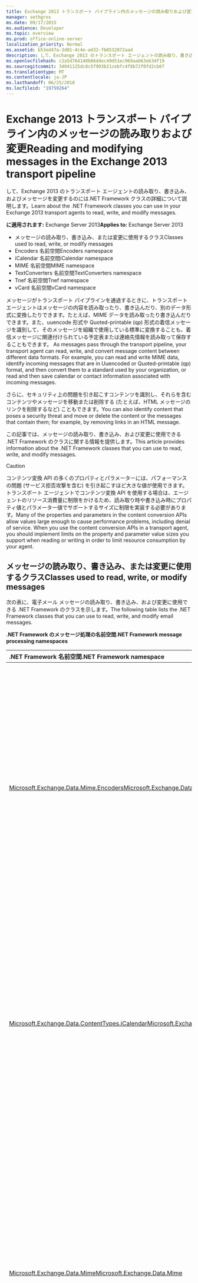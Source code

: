 ```yaml
---
title: Exchange 2013 トランスポート パイプライン内のメッセージの読み取りおよび変更
manager: sethgros
ms.date: 09/17/2015
ms.audience: Developer
ms.topic: overview
ms.prod: office-online-server
localization_priority: Normal
ms.assetid: b53ed47a-3d01-4c4e-ad32-fb0532872aad
description: して、Exchange 2013 のトランスポート エージェントの読み取り、書き込み、およびメッセージを変更するのには.NET Framework クラスの詳細について説明します。
ms.openlocfilehash: c2a5d764140b86ddec49d51ec969aab63eb34f19
ms.sourcegitcommit: 34041125dc8c5f993b21cebfc4f8b72f0fd2cb6f
ms.translationtype: MT
ms.contentlocale: ja-JP
ms.lasthandoff: 06/25/2018
ms.locfileid: "19759264"
---
```

# <a name="reading-and-modifying-messages-in-the-exchange-2013-transport-pipeline"></a><span data-ttu-id="4dd0e-103">Exchange 2013 トランスポート パイプライン内のメッセージの読み取りおよび変更</span><span class="sxs-lookup"><span data-stu-id="4dd0e-103">Reading and modifying messages in the Exchange 2013 transport pipeline</span></span>

<span data-ttu-id="4dd0e-104">して、Exchange 2013 のトランスポート エージェントの読み取り、書き込み、およびメッセージを変更するのには.NET Framework クラスの詳細について説明します。</span><span class="sxs-lookup"><span data-stu-id="4dd0e-104">Learn about the .NET Framework classes you can use in your Exchange 2013 transport agents to read, write, and modify messages.</span></span>
  
<span data-ttu-id="4dd0e-105">**に適用されます:** Exchange Server 2013</span><span class="sxs-lookup"><span data-stu-id="4dd0e-105">**Applies to:** Exchange Server 2013</span></span>
  
- <span data-ttu-id="4dd0e-106">メッセージの読み取り、書き込み、または変更に使用するクラス</span><span class="sxs-lookup"><span data-stu-id="4dd0e-106">Classes used to read, write, or modify messages</span></span>
- <span data-ttu-id="4dd0e-107">Encoders 名前空間</span><span class="sxs-lookup"><span data-stu-id="4dd0e-107">Encoders namespace</span></span>
- <span data-ttu-id="4dd0e-108">iCalendar 名前空間</span><span class="sxs-lookup"><span data-stu-id="4dd0e-108">iCalendar namespace</span></span>
- <span data-ttu-id="4dd0e-109">MIME 名前空間</span><span class="sxs-lookup"><span data-stu-id="4dd0e-109">MIME namespace</span></span>
- <span data-ttu-id="4dd0e-110">TextConverters 名前空間</span><span class="sxs-lookup"><span data-stu-id="4dd0e-110">TextConverters namespace</span></span>
- <span data-ttu-id="4dd0e-111">Tnef 名前空間</span><span class="sxs-lookup"><span data-stu-id="4dd0e-111">Tnef namespace</span></span>
- <span data-ttu-id="4dd0e-112">vCard 名前空間</span><span class="sxs-lookup"><span data-stu-id="4dd0e-112">vCard namespace</span></span>
  
<span data-ttu-id="4dd0e-p101">メッセージがトランスポート パイプラインを通過するときに、トランスポート エージェントはメッセージの内容を読み取ったり、書き込んだり、別のデータ形式に変換したりできます。たとえば、MIME データを読み取ったり書き込んだりできます。また、uuencode 形式や Quoted-printable (qp) 形式の着信メッセージを識別して、そのメッセージを組織で使用している標準に変換することも、着信メッセージに関連付けられている予定表または連絡先情報を読み取って保存することもできます。 </span><span class="sxs-lookup"><span data-stu-id="4dd0e-p101">As messages pass through the transport pipeline, your transport agent can read, write, and convert message content between different data formats. For example, you can read and write MIME data, identify incoming messages that are in Uuencoded or Quoted-printable (qp) format, and then convert them to a standard used by your organization, or read and then save calendar or contact information associated with incoming messages.</span></span> 
  
<span data-ttu-id="4dd0e-115">さらに、セキュリティ上の問題を引き起こすコンテンツを識別し、それらを含むコンテンツやメッセージを移動または削除する (たとえば、HTML メッセージのリンクを削除するなど) こともできます。</span><span class="sxs-lookup"><span data-stu-id="4dd0e-115">You can also identify content that poses a security threat and move or delete the content or the messages that contain them; for example, by removing links in an HTML message.</span></span>
  
<span data-ttu-id="4dd0e-116">この記事では、メッセージの読み取り、書き込み、および変更に使用できる .NET Framework のクラスに関する情報を提供します。</span><span class="sxs-lookup"><span data-stu-id="4dd0e-116">This article provides information about the .NET Framework classes that you can use to read, write, and modify messages.</span></span>
  
> [!CAUTION]
> <span data-ttu-id="4dd0e-p102">コンテンツ変換 API の多くのプロパティとパラメーターには、パフォーマンスの問題 (サービス拒否攻撃を含む) を引き起こすほど大きな値が使用できます。トランスポート エージェントでコンテンツ変換 API を使用する場合は、エージェントのリソース消費量に制限をかけるため、読み取り時や書き込み時にプロパティ値とパラメーター値でサポートするサイズに制限を実装する必要があります。</span><span class="sxs-lookup"><span data-stu-id="4dd0e-p102">Many of the properties and parameters in the content conversion APIs allow values large enough to cause performance problems, including denial of service. When you use the content conversion APIs in a transport agent, you should implement limits on the property and parameter value sizes you support when reading or writing in order to limit resource consumption by your agent.</span></span> 

<span data-ttu-id="4dd0e-119"><a name="Namespaces"> </a></span><span class="sxs-lookup"><span data-stu-id="4dd0e-119"></span></span>

## <a name="classes-used-to-read-write-or-modify-messages"></a><span data-ttu-id="4dd0e-120">メッセージの読み取り、書き込み、または変更に使用するクラス</span><span class="sxs-lookup"><span data-stu-id="4dd0e-120">Classes used to read, write, or modify messages</span></span>

<span data-ttu-id="4dd0e-121">次の表に、電子メール メッセージの読み取り、書き込み、および変更に使用できる .NET Framework のクラスを示します。</span><span class="sxs-lookup"><span data-stu-id="4dd0e-121">The following table lists the .NET Framework classes that you can use to read, write, and modify email messages.</span></span>
  
<span data-ttu-id="4dd0e-122">**.NET Framework のメッセージ処理の名前空間**</span><span class="sxs-lookup"><span data-stu-id="4dd0e-122">**.NET Framework message processing namespaces**</span></span>

|<span data-ttu-id="4dd0e-123">**.NET Framework 名前空間**</span><span class="sxs-lookup"><span data-stu-id="4dd0e-123">**.NET Framework namespace**</span></span>|<span data-ttu-id="4dd0e-124">**Classes**</span><span class="sxs-lookup"><span data-stu-id="4dd0e-124">**Classes**</span></span>|
|:-----|:-----|
|[<span data-ttu-id="4dd0e-125">Microsoft.Exchange.Data.Mime.Encoders</span><span class="sxs-lookup"><span data-stu-id="4dd0e-125">Microsoft.Exchange.Data.Mime.Encoders</span></span>](https://msdn.microsoft.com/library/Microsoft.Exchange.Data.Mime.Encoders.aspx) <br/> |<span data-ttu-id="4dd0e-126">メモリ内のエンコードおよびデコードするためのクラス、エンコーダーのストリーム クラス、関連する列挙体に含まれているエンコーダーまたはデコーダーのクラスのいずれかを受け入れると、 [ByteEncoder](https://msdn.microsoft.com/library/Microsoft.Exchange.Data.Mime.Encoders.ByteEncoder.aspx)基本クラス、 [ByteEncoderException](https://msdn.microsoft.com/library/Microsoft.Exchange.Data.Mime.Encoders.ByteEncoderException.aspx)例外クラスが含まれていますエンコーダーおよびデコーダー。</span><span class="sxs-lookup"><span data-stu-id="4dd0e-126">Contains classes for in-memory encoding and decoding, an encoder stream class that accepts one of the encoder or decoder classes contained in an associated enumeration, and the [ByteEncoder](https://msdn.microsoft.com/library/Microsoft.Exchange.Data.Mime.Encoders.ByteEncoder.aspx) base class and [ByteEncoderException](https://msdn.microsoft.com/library/Microsoft.Exchange.Data.Mime.Encoders.ByteEncoderException.aspx) exception class for the encoders and decoders.</span></span>  <br/> |
|[<span data-ttu-id="4dd0e-127">Microsoft.Exchange.Data.ContentTypes.iCalendar</span><span class="sxs-lookup"><span data-stu-id="4dd0e-127">Microsoft.Exchange.Data.ContentTypes.iCalendar</span></span>](https://msdn.microsoft.com/library/Microsoft.Exchange.Data.ContentTypes.iCalendar.aspx) <br/> |<span data-ttu-id="4dd0e-p103">予定表の情報が含まれているデータ ストリームの読み書きを可能にする型が含まれています。これには、予定表のリーダーとライター、例外オブジェクト、定期的なアイテム オブジェクト、および予定表アイテムに関するプロパティ情報を返す際に役立つ構造体と列挙体が含まれます。</span><span class="sxs-lookup"><span data-stu-id="4dd0e-p103">Contains types that enable you to read and write data streams that contain calendar information. Includes a calendar reader and writer, an exception object, a recurrence object, and structures and enumerations that help you return property information about calendar items.</span></span>  <br/> |
|[<span data-ttu-id="4dd0e-130">Microsoft.Exchange.Data.Mime</span><span class="sxs-lookup"><span data-stu-id="4dd0e-130">Microsoft.Exchange.Data.Mime</span></span>](https://msdn.microsoft.com/library/Microsoft.Exchange.Data.Mime.aspx) <br/> |<span data-ttu-id="4dd0e-p104">MIME データの作成、読み取り、書き込み、走査、エンコード、およびデコードに使用できるクラス、構造体、列挙体およびデリゲートが含まれています。これには、MIME データ ストリームへの順方向専用の読み取り書き込みアクセスが可能になるストリーム ベースのリーダーとライターと、MIME ドキュメントに使用可能な DOM ベースのメソッドとクラスが含まれています。</span><span class="sxs-lookup"><span data-stu-id="4dd0e-p104">Contains classes, structures, enumerations, and delegates that you can use to create, read, write, traverse, encode, and decode MIME data. Includes a stream-based reader and writer that gives you forward-only read and write access to MIME data streams, as well as DOM-based methods and classes you can use on MIME documents.</span></span>  <br/> |
|[<span data-ttu-id="4dd0e-133">Microsoft.Exchange.Data.TextConverters</span><span class="sxs-lookup"><span data-stu-id="4dd0e-133">Microsoft.Exchange.Data.TextConverters</span></span>](https://msdn.microsoft.com/library/Microsoft.Exchange.Data.TextConverters.aspx) <br/> |<span data-ttu-id="4dd0e-p105">データ ストリームの読み書きと、特定のデータ形式間での変換 (HTML からリッチ テキスト形式 (RTF) への変換など) の実行を可能にするクラス、構造体、列挙体、およびデリゲートが含まれています。テキスト コンバーターを使用すると、ドキュメント ストリームの形式を相互に変換できるようになり、セキュリティ上のリスクを招く可能性のあるドキュメントの要素を選択的に削除することもできるようになります。 </span><span class="sxs-lookup"><span data-stu-id="4dd0e-p105">Contains classes, structures, enumerations, and delegates that allow you to read and write a data stream and perform conversions between specific data types; for example, HTML to Rich Text Format (RTF). Text converters enable you to change the format of a document stream from one form to another as well as selectively remove elements of a document that might pose a security risk.</span></span>  <br/> |
|[<span data-ttu-id="4dd0e-136">Microsoft.Exchange.Data.ContentTypes.Tnef</span><span class="sxs-lookup"><span data-stu-id="4dd0e-136">Microsoft.Exchange.Data.ContentTypes.Tnef</span></span>](https://msdn.microsoft.com/library/Microsoft.Exchange.Data.ContentTypes.Tnef.aspx) <br/> |<span data-ttu-id="4dd0e-137">Transport Neutral Encapsulation Format (TNEF) の読み取りと書き込みが容易になる順方向専用のストリーム リーダーとライター、例外クラス、および構造体と列挙体が含まれています。</span><span class="sxs-lookup"><span data-stu-id="4dd0e-137">Contains a forward-only stream reader and writer, an exception class, and structures and enumerations that facilitate reading and writing Transport Neutral Encapsulation Format (TNEF) data.</span></span>  <br/> |
|[<span data-ttu-id="4dd0e-138">Microsoft.Exchange.Data.ContentTypes.vCard</span><span class="sxs-lookup"><span data-stu-id="4dd0e-138">Microsoft.Exchange.Data.ContentTypes.vCard</span></span>](https://msdn.microsoft.com/library/Microsoft.Exchange.Data.ContentTypes.vCard.aspx) <br/> |<span data-ttu-id="4dd0e-139">vCard 形式の連絡先データの読み取りと書き込みが容易になる順方向専用のストリーム リーダーとライター、例外クラス、および構造体と列挙体が含まれています。</span><span class="sxs-lookup"><span data-stu-id="4dd0e-139">Contains a forward-only stream reader and writer, an exception class, and structures and enumerations that facilitate reading and writing vCard-formatted contact data.</span></span>  <br/> |
   
## <a name="encoders-namespace"></a><span data-ttu-id="4dd0e-140">Encoders 名前空間</span><span class="sxs-lookup"><span data-stu-id="4dd0e-140">Encoders namespace</span></span>
<span data-ttu-id="4dd0e-141"><a name="Encoders"> </a></span><span class="sxs-lookup"><span data-stu-id="4dd0e-141"></span></span>

<span data-ttu-id="4dd0e-142">エンコーダーの名前空間には、メモリ内のエンコードとデコード用のクラスが含まれています。</span><span class="sxs-lookup"><span data-stu-id="4dd0e-142">The Encoders namespace contains classes for in-memory encoding and decoding.</span></span> <span data-ttu-id="4dd0e-143">これらは、 [ByteEncoder](https://msdn.microsoft.com/library/Microsoft.Exchange.Data.Mime.Encoders.ByteEncoder.aspx)の基本クラスから継承します。</span><span class="sxs-lookup"><span data-stu-id="4dd0e-143">These inherit from the [ByteEncoder](https://msdn.microsoft.com/library/Microsoft.Exchange.Data.Mime.Encoders.ByteEncoder.aspx) base class.</span></span> <span data-ttu-id="4dd0e-144">クラスは、エンコードし、base64、BinHex でデコード quoted-printable (qp)、および Unix の (Uu)。</span><span class="sxs-lookup"><span data-stu-id="4dd0e-144">Classes encode and decode for Base64, BinHex, Quoted-printable (qp), and Unix-to-Unix (Uu).</span></span> <span data-ttu-id="4dd0e-145">次のクラスは、メモリ内のエンコードとデコードに使用されます。</span><span class="sxs-lookup"><span data-stu-id="4dd0e-145">The following classes are used for in-memory encoding and decoding:</span></span> 
  
- [<span data-ttu-id="4dd0e-146">Base64Encoder</span><span class="sxs-lookup"><span data-stu-id="4dd0e-146">Base64Encoder</span></span>](https://msdn.microsoft.com/library/Microsoft.Exchange.Data.Mime.Encoders.Base64Encoder.aspx)
    
- [<span data-ttu-id="4dd0e-147">Base64Decoder</span><span class="sxs-lookup"><span data-stu-id="4dd0e-147">Base64Decoder</span></span>](https://msdn.microsoft.com/library/Microsoft.Exchange.Data.Mime.Encoders.Base64Decoder.aspx)
    
- [<span data-ttu-id="4dd0e-148">BinHexEncoder</span><span class="sxs-lookup"><span data-stu-id="4dd0e-148">BinHexEncoder</span></span>](https://msdn.microsoft.com/library/Microsoft.Exchange.Data.Mime.Encoders.BinHexEncoder.aspx)
    
- [<span data-ttu-id="4dd0e-149">BinHexDecoder</span><span class="sxs-lookup"><span data-stu-id="4dd0e-149">BinHexDecoder</span></span>](https://msdn.microsoft.com/library/Microsoft.Exchange.Data.Mime.Encoders.BinHexDecoder.aspx)
    
- [<span data-ttu-id="4dd0e-150">QPEncoder</span><span class="sxs-lookup"><span data-stu-id="4dd0e-150">QPEncoder</span></span>](https://msdn.microsoft.com/library/Microsoft.Exchange.Data.Mime.Encoders.QPEncoder.aspx)
    
- [<span data-ttu-id="4dd0e-151">QPDecoder</span><span class="sxs-lookup"><span data-stu-id="4dd0e-151">QPDecoder</span></span>](https://msdn.microsoft.com/library/Microsoft.Exchange.Data.Mime.Encoders.QPDecoder.aspx)
    
- [<span data-ttu-id="4dd0e-152">UUEncoder</span><span class="sxs-lookup"><span data-stu-id="4dd0e-152">UUEncoder</span></span>](https://msdn.microsoft.com/library/Microsoft.Exchange.Data.Mime.Encoders.UUEncoder.aspx)
    
- [<span data-ttu-id="4dd0e-153">UUDecoder</span><span class="sxs-lookup"><span data-stu-id="4dd0e-153">UUDecoder</span></span>](https://msdn.microsoft.com/library/Microsoft.Exchange.Data.Mime.Encoders.UUDecoder.aspx)
    
<span data-ttu-id="4dd0e-154">エンコーダーおよびデコーダー [ByteEncoder](https://msdn.microsoft.com/library/Microsoft.Exchange.Data.Mime.Encoders.ByteEncoder.aspx)基本クラスから継承し、 [ByteEncoderException](https://msdn.microsoft.com/library/Microsoft.Exchange.Data.Mime.Encoders.ByteEncoderException.aspx)の例外クラスを使用して、エラー処理をします。</span><span class="sxs-lookup"><span data-stu-id="4dd0e-154">The encoders and decoders inherit from the [ByteEncoder](https://msdn.microsoft.com/library/Microsoft.Exchange.Data.Mime.Encoders.ByteEncoder.aspx) base class and use the [ByteEncoderException](https://msdn.microsoft.com/library/Microsoft.Exchange.Data.Mime.Encoders.ByteEncoderException.aspx) exception class for error handling.</span></span> 
  
<span data-ttu-id="4dd0e-155">さらに、名前空間には、エンコードされた MacBinary ファイルを識別し、その関連付けられているファイルのヘッダーを読み取り、 [MacBinaryHeader](https://msdn.microsoft.com/library/Microsoft.Exchange.Data.Mime.Encoders.MacBinaryHeader.aspx)クラスが含まれています。</span><span class="sxs-lookup"><span data-stu-id="4dd0e-155">Additionally, the namespace contains the [MacBinaryHeader](https://msdn.microsoft.com/library/Microsoft.Exchange.Data.Mime.Encoders.MacBinaryHeader.aspx) class, which identifies MacBinary encoded files and reads their associated file header.</span></span> 
  
<span data-ttu-id="4dd0e-156">最後に、 [EncoderStream](https://msdn.microsoft.com/library/Microsoft.Exchange.Data.Mime.Encoders.EncoderStream.aspx)クラスは、メモリ内のオブジェクトではなくデータ ストリームの変換を実行します。</span><span class="sxs-lookup"><span data-stu-id="4dd0e-156">Finally, the [EncoderStream](https://msdn.microsoft.com/library/Microsoft.Exchange.Data.Mime.Encoders.EncoderStream.aspx) class performs a conversion on a data stream instead of an in-memory object.</span></span> <span data-ttu-id="4dd0e-157">このクラスでは、エンコーダーまたはデコーダーのクラスの 1 つ、およびいずれかの読み取りを受け入れるか、関連付けられている[EncoderStreamAccess](https://msdn.microsoft.com/library/Microsoft.Exchange.Data.Mime.Encoders.EncoderStreamAccess.aspx)列挙体によって書き込みます。</span><span class="sxs-lookup"><span data-stu-id="4dd0e-157">This class accepts one of the encoder or decoder classes and either reads or writes according to the associated [EncoderStreamAccess](https://msdn.microsoft.com/library/Microsoft.Exchange.Data.Mime.Encoders.EncoderStreamAccess.aspx) enumeration.</span></span> 
  
## <a name="icalendar-namespace"></a><span data-ttu-id="4dd0e-158">iCalendar 名前空間</span><span class="sxs-lookup"><span data-stu-id="4dd0e-158">iCalendar namespace</span></span>
<span data-ttu-id="4dd0e-159"><a name="iCalendar"> </a></span><span class="sxs-lookup"><span data-stu-id="4dd0e-159"></span></span>

<span data-ttu-id="4dd0e-160">iCalendar 名前空間には、iCalendar データに対応した順方向専用のリーダーおよびライターと、iCalendar ストリームの作成、アクセス、および変更をサポートする構造体とクラスが用意されています。</span><span class="sxs-lookup"><span data-stu-id="4dd0e-160">The iCalendar namespace provides a forward-only reader and writer for iCalendar data, in addition to supporting structures and classes for creating, accessing, and modifying iCalendar streams.</span></span>
  
<span data-ttu-id="4dd0e-161">[CalendarReader](https://msdn.microsoft.com/library/Microsoft.Exchange.Data.ContentTypes.iCalendar.CalendarReader.aspx) 、 [CalendarWriter](https://msdn.microsoft.com/library/Microsoft.Exchange.Data.ContentTypes.iCalendar.CalendarWriter.aspx)クラスを使用する iCalendar のデータのストリームを読み書きします。</span><span class="sxs-lookup"><span data-stu-id="4dd0e-161">The [CalendarReader](https://msdn.microsoft.com/library/Microsoft.Exchange.Data.ContentTypes.iCalendar.CalendarReader.aspx) and [CalendarWriter](https://msdn.microsoft.com/library/Microsoft.Exchange.Data.ContentTypes.iCalendar.CalendarWriter.aspx) classes are used to read and write iCalendar stream data.</span></span> 
  
<span data-ttu-id="4dd0e-162">CalendarReader は、読み取り可能な[ストリーム](https://msdn.microsoft.com/library/System.IO.Stream.aspx)をそのコンス トラクターに引数として使用します。</span><span class="sxs-lookup"><span data-stu-id="4dd0e-162">The CalendarReader takes a readable [Stream](https://msdn.microsoft.com/library/System.IO.Stream.aspx) as an argument to its constructors.</span></span> <span data-ttu-id="4dd0e-163">[ReadFirstChildComponent](https://msdn.microsoft.com/library/Microsoft.Exchange.Data.ContentTypes.iCalendar.CalendarReader.ReadFirstChildComponent.aspx) 、 [ReadNextSiblingComponent](https://msdn.microsoft.com/library/Microsoft.Exchange.Data.ContentTypes.iCalendar.CalendarReader.ReadNextSiblingComponent.aspx) 、および[ReadNextComponent](https://msdn.microsoft.com/library/Microsoft.Exchange.Data.ContentTypes.iCalendar.CalendarReader.ReadNextComponent.aspx)メソッドは、順番にコンポーネントにアクセスする、iCalendar のデータ ストリームで使用できます。</span><span class="sxs-lookup"><span data-stu-id="4dd0e-163">You can then use the [ReadFirstChildComponent](https://msdn.microsoft.com/library/Microsoft.Exchange.Data.ContentTypes.iCalendar.CalendarReader.ReadFirstChildComponent.aspx) , [ReadNextSiblingComponent](https://msdn.microsoft.com/library/Microsoft.Exchange.Data.ContentTypes.iCalendar.CalendarReader.ReadNextSiblingComponent.aspx) , and [ReadNextComponent](https://msdn.microsoft.com/library/Microsoft.Exchange.Data.ContentTypes.iCalendar.CalendarReader.ReadNextComponent.aspx) methods to sequentially access the iCalendar components in the data stream.</span></span> <span data-ttu-id="4dd0e-164">[ComplianceMode](https://msdn.microsoft.com/library/Microsoft.Exchange.Data.ContentTypes.iCalendar.CalendarReader.ComplianceMode.aspx)プロパティに設定した値に基づき、iCalendar のストリーム内のエラーは、スローされる例外が発生または[準拠](https://msdn.microsoft.com/library/Microsoft.Exchange.Data.ContentTypes.iCalendar.CalendarComplianceStatus.Compliant.aspx)以外の値に設定する[ComplianceStatus](https://msdn.microsoft.com/library/Microsoft.Exchange.Data.ContentTypes.iCalendar.CalendarReader.ComplianceStatus.aspx)プロパティは。</span><span class="sxs-lookup"><span data-stu-id="4dd0e-164">Based on the value that you have set for the [ComplianceMode](https://msdn.microsoft.com/library/Microsoft.Exchange.Data.ContentTypes.iCalendar.CalendarReader.ComplianceMode.aspx) property, errors in the iCalendar stream will cause an exception to be thrown or will cause the [ComplianceStatus](https://msdn.microsoft.com/library/Microsoft.Exchange.Data.ContentTypes.iCalendar.CalendarReader.ComplianceStatus.aspx) property to be set to a value other than [Compliant](https://msdn.microsoft.com/library/Microsoft.Exchange.Data.ContentTypes.iCalendar.CalendarComplianceStatus.Compliant.aspx) .</span></span> <span data-ttu-id="4dd0e-165">ICalendar のデータを受信して、問題を検出するには、このプロパティをチェックすることができます。</span><span class="sxs-lookup"><span data-stu-id="4dd0e-165">You can check this property to discover any issues with incoming iCalendar data.</span></span> 
  
<span data-ttu-id="4dd0e-166">[CalendarWriter](https://msdn.microsoft.com/library/Microsoft.Exchange.Data.ContentTypes.iCalendar.CalendarWriter.aspx)クラスは、書き込み可能な[ストリーム](https://msdn.microsoft.com/library/System.IO.Stream.aspx)をそのコンス トラクターに引数として使用します。</span><span class="sxs-lookup"><span data-stu-id="4dd0e-166">The [CalendarWriter](https://msdn.microsoft.com/library/Microsoft.Exchange.Data.ContentTypes.iCalendar.CalendarWriter.aspx) class takes a writable [Stream](https://msdn.microsoft.com/library/System.IO.Stream.aspx) as an argument to its constructors.</span></span> 
  
## <a name="mime-namespace"></a><span data-ttu-id="4dd0e-167">MIME 名前空間</span><span class="sxs-lookup"><span data-stu-id="4dd0e-167">MIME namespace</span></span>
<span data-ttu-id="4dd0e-168"><a name="MIME"> </a></span><span class="sxs-lookup"><span data-stu-id="4dd0e-168"></span></span>

<span data-ttu-id="4dd0e-p109">MIME 名前空間には、MIME ドキュメントの作成、アクセス、および変更を可能にするクラスが用意されています。ストリーム ベースのメソッドまたは DOM ベースのメソッドのどちらかを使用して、MIME ドキュメントを操作できます。</span><span class="sxs-lookup"><span data-stu-id="4dd0e-p109">The MIME namespace provides classes that enable you to create, access, and modify MIME documents. You can work with MIME documents by using either a stream-based or DOM-based method.</span></span>
  
### <a name="mimedocument-class-and-the-mime-dom"></a><span data-ttu-id="4dd0e-171">MimeDocument クラスと MIME DOM</span><span class="sxs-lookup"><span data-stu-id="4dd0e-171">MimeDocument class and the MIME DOM</span></span>

<span data-ttu-id="4dd0e-172">[MimeDocument](https://msdn.microsoft.com/library/Microsoft.Exchange.Data.Mime.MimeDocument.aspx)クラスは、MIME ドキュメントへのアクセスの DOM を使用できます。</span><span class="sxs-lookup"><span data-stu-id="4dd0e-172">The [MimeDocument](https://msdn.microsoft.com/library/Microsoft.Exchange.Data.Mime.MimeDocument.aspx) class enables DOM access to a MIME document.</span></span> <span data-ttu-id="4dd0e-173">全体の DOM との読み込みに使用可能なメモリがある場合は、この型のオブジェクトを使用して、ヘッダーとメッセージの内容へのランダム アクセスが必要です。</span><span class="sxs-lookup"><span data-stu-id="4dd0e-173">Use objects of this type when you have the available memory to load a whole DOM and you must have random access to the headers and content of the message.</span></span> 
  
<span data-ttu-id="4dd0e-174">[MimeDocument](https://msdn.microsoft.com/library/Microsoft.Exchange.Data.Mime.MimeDocument.aspx)オブジェクトにデータをロードするには、 [GetLoadStream](https://msdn.microsoft.com/library/Microsoft.Exchange.Data.Mime.MimeDocument.GetLoadStream.aspx)または[読み込み](https://msdn.microsoft.com/library/Microsoft.Exchange.Data.Mime.MimeDocument.Load.aspx)メソッドを使用します。</span><span class="sxs-lookup"><span data-stu-id="4dd0e-174">You load data into a [MimeDocument](https://msdn.microsoft.com/library/Microsoft.Exchange.Data.Mime.MimeDocument.aspx) object by using the [GetLoadStream](https://msdn.microsoft.com/library/Microsoft.Exchange.Data.Mime.MimeDocument.GetLoadStream.aspx) or [Load](https://msdn.microsoft.com/library/Microsoft.Exchange.Data.Mime.MimeDocument.Load.aspx) methods.</span></span> <span data-ttu-id="4dd0e-175">ことができますし、DOM 階層をウォークし作成、変更、または MIME データを削除します。</span><span class="sxs-lookup"><span data-stu-id="4dd0e-175">You can then walk the DOM hierarchy and create, modify, or remove MIME data.</span></span> <span data-ttu-id="4dd0e-176">MIME データを変更した後は、[書き込ま](https://msdn.microsoft.com/library/Microsoft.Exchange.Data.Mime.MimeNode.WriteTo.aspx)メソッドのいずれかを使用してストリームに記述することができます。</span><span class="sxs-lookup"><span data-stu-id="4dd0e-176">After you have modified the MIME data, you can write it to a stream by using one of the [WriteTo](https://msdn.microsoft.com/library/Microsoft.Exchange.Data.Mime.MimeNode.WriteTo.aspx) methods.</span></span> 
  
<span data-ttu-id="4dd0e-177">次の図は、 [MimeDocument](https://msdn.microsoft.com/library/Microsoft.Exchange.Data.Mime.MimeDocument.aspx)オブジェクト内のデータの構造を示しています。</span><span class="sxs-lookup"><span data-stu-id="4dd0e-177">The following figure shows the structure of data within a [MimeDocument](https://msdn.microsoft.com/library/Microsoft.Exchange.Data.Mime.MimeDocument.aspx) object.</span></span> 
  
<span data-ttu-id="4dd0e-178">**図 1 です。MimeDocument オブジェクトの構造**</span><span class="sxs-lookup"><span data-stu-id="4dd0e-178">**Figure 1. Structure of MimeDocument objects**</span></span>

![MIME DOM のアーキテクチャ](media/MimeDomArchitecture.gif)
  
### <a name="mimereader-and-mimewriter-classes-and-stream-based-mime-parsing"></a><span data-ttu-id="4dd0e-180">MimeReader クラスおよび MimeWriter クラスとストリーム ベースの MIME 解析</span><span class="sxs-lookup"><span data-stu-id="4dd0e-180">MimeReader and MimeWriter classes and stream-based MIME parsing</span></span>

<span data-ttu-id="4dd0e-181">[MimeReader](https://msdn.microsoft.com/library/Microsoft.Exchange.Data.Mime.MimeReader.aspx)および[MimeWriter](https://msdn.microsoft.com/library/Microsoft.Exchange.Data.Mime.MimeWriter.aspx)のクラスは、MIME ストリームを順方向専用のアクセスを有効にします。</span><span class="sxs-lookup"><span data-stu-id="4dd0e-181">The [MimeReader](https://msdn.microsoft.com/library/Microsoft.Exchange.Data.Mime.MimeReader.aspx) and [MimeWriter](https://msdn.microsoft.com/library/Microsoft.Exchange.Data.Mime.MimeWriter.aspx) classes enable forward-only access to MIME streams.</span></span> <span data-ttu-id="4dd0e-182">既に読み取りまたは書き込まれたデータが必要な MIME データを変更する必要はない場合は、これらのクラスを使用します。</span><span class="sxs-lookup"><span data-stu-id="4dd0e-182">Use these classes when you do not have to change the MIME data that requires data that has already been read or written.</span></span> <span data-ttu-id="4dd0e-183">たとえば、定義済みの形式に一致するメッセージを印刷するには、 [MimeWriter](https://msdn.microsoft.com/library/Microsoft.Exchange.Data.Mime.MimeWriter.aspx)クラスが理想的な可能性があります。</span><span class="sxs-lookup"><span data-stu-id="4dd0e-183">For example, if you want to print messages that fit a predefined format, the [MimeWriter](https://msdn.microsoft.com/library/Microsoft.Exchange.Data.Mime.MimeWriter.aspx) class might be ideal.</span></span> 
  
<span data-ttu-id="4dd0e-184">[MimeDocument](https://msdn.microsoft.com/library/Microsoft.Exchange.Data.Mime.MimeDocument.aspx)クラスは、DOM. をカプセル化します。</span><span class="sxs-lookup"><span data-stu-id="4dd0e-184">The [MimeDocument](https://msdn.microsoft.com/library/Microsoft.Exchange.Data.Mime.MimeDocument.aspx) class encapsulates a DOM.</span></span> <span data-ttu-id="4dd0e-185">[MimeReader](https://msdn.microsoft.com/library/Microsoft.Exchange.Data.Mime.MimeReader.aspx)および[MimeWriter](https://msdn.microsoft.com/library/Microsoft.Exchange.Data.Mime.MimeWriter.aspx)のクラスでは、コンピューターの状態を表します。</span><span class="sxs-lookup"><span data-stu-id="4dd0e-185">The [MimeReader](https://msdn.microsoft.com/library/Microsoft.Exchange.Data.Mime.MimeReader.aspx) and [MimeWriter](https://msdn.microsoft.com/library/Microsoft.Exchange.Data.Mime.MimeWriter.aspx) classes represent state computers.</span></span> <span data-ttu-id="4dd0e-186">入力を受信し、呼び出されるメソッドに基づく、状態変更します。</span><span class="sxs-lookup"><span data-stu-id="4dd0e-186">Their states change based on the input received and the methods called.</span></span> <span data-ttu-id="4dd0e-187">図 2 ~ 5 は、メソッドは各状態となる状態から呼び出すには有効では、 [MimeReader](https://msdn.microsoft.com/library/Microsoft.Exchange.Data.Mime.MimeReader.aspx)オブジェクトを示す、簡略化された状態遷移図です。</span><span class="sxs-lookup"><span data-stu-id="4dd0e-187">Figures 2 through 5 are simplified state transition diagrams that show, for the [MimeReader](https://msdn.microsoft.com/library/Microsoft.Exchange.Data.Mime.MimeReader.aspx) object, which methods are valid to call from each state and the state that will result.</span></span> 
  
<span data-ttu-id="4dd0e-188">これらのダイアグラムを使用するには、次のメソッドの呼び出しを示す、次に 1 つの状態から、矢印または状態を変更する値を返します。</span><span class="sxs-lookup"><span data-stu-id="4dd0e-188">To use these diagrams, follow the arrows from one state to the next, noting the method calls or return values that cause the state to change.</span></span> <span data-ttu-id="4dd0e-189">たとえば、最初の図では、作成した MimeReader に所属しているストリームの先頭にするいると仮定します。</span><span class="sxs-lookup"><span data-stu-id="4dd0e-189">For example, in the first diagram, assume that you are at the start of the stream that belongs to the MimeReader that you have created.</span></span> <span data-ttu-id="4dd0e-190">一部のヘッダーの状態を取得するには、順序になるように[ReadNextPart](https://msdn.microsoft.com/library/Microsoft.Exchange.Data.Mime.MimeReader.ReadNextPart.aspx)または[ReadFirstChildPart](https://msdn.microsoft.com/library/Microsoft.Exchange.Data.Mime.MimeReader.ReadFirstChildPart.aspx)のいずれかを呼び出します。</span><span class="sxs-lookup"><span data-stu-id="4dd0e-190">To get to the Part Headers state, call one of [ReadNextPart](https://msdn.microsoft.com/library/Microsoft.Exchange.Data.Mime.MimeReader.ReadNextPart.aspx) or [ReadFirstChildPart](https://msdn.microsoft.com/library/Microsoft.Exchange.Data.Mime.MimeReader.ReadFirstChildPart.aspx) , in that order.</span></span> <span data-ttu-id="4dd0e-191">場合 (整形式では、MIME) の場合は、ヘッダーがある、一部のヘッダーの状態を入力します。</span><span class="sxs-lookup"><span data-stu-id="4dd0e-191">If there are headers (that is, if the MIME is well-formed), you will enter into the Part Headers state.</span></span> <span data-ttu-id="4dd0e-192">それ以外の場合、例外がスローされます。</span><span class="sxs-lookup"><span data-stu-id="4dd0e-192">Otherwise, an exception will be thrown.</span></span> 
  
<span data-ttu-id="4dd0e-193">**図 2 になります。MimeReader オブジェクトの簡単な状態遷移の図**</span><span class="sxs-lookup"><span data-stu-id="4dd0e-193">**Figure 2. Simplified state transition diagram for MimeReader objects**</span></span>

![MimeReader 状態図](media/MimeReader_StateDiagram_01.gif)
  
> [!NOTE]
> <span data-ttu-id="4dd0e-195">図 3、4 および 5 では、それぞれ前の図に示した状態を詳しく説明しています。</span><span class="sxs-lookup"><span data-stu-id="4dd0e-195">Figures 3, 4, and 5 expand on states shown in each of the previous diagrams.</span></span> 
  
<span data-ttu-id="4dd0e-196">**図 3 です。図 2 から一部のヘッダーの状態の拡張**</span><span class="sxs-lookup"><span data-stu-id="4dd0e-196">**Figure 3. Expansion of Part Headers state from Figure 2**</span></span>

!["Part Headers" 状態の拡張](media/MimeReader_StateDiagram_02.gif)
  
<span data-ttu-id="4dd0e-198">**図 4 です。ヘッダー内のパラメーターが発生した場合、図 3 からヘッダーの状態の拡張**</span><span class="sxs-lookup"><span data-stu-id="4dd0e-198">**Figure 4. Expansion of Header state from Figure 3 when a parameter has been encountered in a header**</span></span>

!["Part Headers" 状態の拡張](media/MimeReader_StateDiagram_03.gif)
  
> [!NOTE]
> <span data-ttu-id="4dd0e-200">図 5 で表される状態は再帰的なグループ内のアドレスを参照するのには[GroupRecipientReader](https://msdn.microsoft.com/library/Microsoft.Exchange.Data.Mime.MimeAddressReader.GroupRecipientReader.aspx)プロパティを使用するには、アドレス グループが検出された場合。</span><span class="sxs-lookup"><span data-stu-id="4dd0e-200">The state represented by Figure 5 is recursive in that, if an address group is encountered, you can use the [GroupRecipientReader](https://msdn.microsoft.com/library/Microsoft.Exchange.Data.Mime.MimeAddressReader.GroupRecipientReader.aspx) property to read the addresses in the group.</span></span> 
  
<span data-ttu-id="4dd0e-201">**図 5。アドレスまたはアドレス グループが検出されると、図 3 からヘッダーの状態の拡張**</span><span class="sxs-lookup"><span data-stu-id="4dd0e-201">**Figure 5. Expansion of Header state from Figure 3 when an address or address group is encountered**</span></span>

![住所またはグループに対する "Header" 状態の拡張](media/MimeReader_StateDiagram_04.gif)
  
<span data-ttu-id="4dd0e-203">図 6 および 7 は、 [MimeWriter](https://msdn.microsoft.com/library/Microsoft.Exchange.Data.Mime.MimeWriter.aspx)オブジェクトの簡単な状態遷移の図を表示します。</span><span class="sxs-lookup"><span data-stu-id="4dd0e-203">Figures 6 and 7 show simplified state transition diagrams for the [MimeWriter](https://msdn.microsoft.com/library/Microsoft.Exchange.Data.Mime.MimeWriter.aspx) object.</span></span> 
  
> [!NOTE]
> <span data-ttu-id="4dd0e-204">図 7 では、図 6 に示した Part Headers 状態を詳しく説明しています。</span><span class="sxs-lookup"><span data-stu-id="4dd0e-204">Figure 7 expands on the Part Headers state shown in Figure 6.</span></span> 
  
<span data-ttu-id="4dd0e-205">**図 6 です。MimeWriter オブジェクトの簡単な状態遷移の図**</span><span class="sxs-lookup"><span data-stu-id="4dd0e-205">**Figure 6. Simplified state transition diagram for MimeWriter objects**</span></span>

![MimeWriter 用の状態遷移図](media/MimeWriter_TopLevel.gif)
  
<span data-ttu-id="4dd0e-207">**図 7 です。図 6 から一部のヘッダーの状態の拡張**</span><span class="sxs-lookup"><span data-stu-id="4dd0e-207">**Figure 7. Expansion of Part Headers state from Figure 6**</span></span>

![MimeWriter 用の状態遷移図拡張機能](media/MimeWriter_Diagram_Expansion.gif)
  
## <a name="textconverters-namespace"></a><span data-ttu-id="4dd0e-209">TextConverters 名前空間</span><span class="sxs-lookup"><span data-stu-id="4dd0e-209">TextConverters namespace</span></span>
<span data-ttu-id="4dd0e-210"><a name="TextConverters"> </a></span><span class="sxs-lookup"><span data-stu-id="4dd0e-210"></span></span>

<span data-ttu-id="4dd0e-211">TextConverters 名前空間には、電子メール メッセージのコンテンツの変換をサポートする型が含まれています。</span><span class="sxs-lookup"><span data-stu-id="4dd0e-211">The TextConverters namespace contains types that support the conversion of the contents of email messages.</span></span> <span data-ttu-id="4dd0e-212">これらの種類はコード ページ変換を実行、安全ではありませんが、HTML を削除および電子メール メッセージの本文でその他の変換を実行します。</span><span class="sxs-lookup"><span data-stu-id="4dd0e-212">These types can perform code page conversion, remove HTML that is not secure, and perform other transformations on email message bodies.</span></span> <span data-ttu-id="4dd0e-213">[Microsoft.Exchange.Data.TextConverters](https://msdn.microsoft.com/library/Microsoft.Exchange.Data.TextConverters.aspx)名前空間には、次の[TextConverter](https://msdn.microsoft.com/library/Microsoft.Exchange.Data.TextConverters.TextConverter.aspx)抽象クラスから派生したクラスが含まれています。</span><span class="sxs-lookup"><span data-stu-id="4dd0e-213">The [Microsoft.Exchange.Data.TextConverters](https://msdn.microsoft.com/library/Microsoft.Exchange.Data.TextConverters.aspx) namespace includes the following classes that derive from the [TextConverter](https://msdn.microsoft.com/library/Microsoft.Exchange.Data.TextConverters.TextConverter.aspx) abstract class:</span></span> 
  
- [<span data-ttu-id="4dd0e-214">EnrichedToHtml</span><span class="sxs-lookup"><span data-stu-id="4dd0e-214">EnrichedToHtml</span></span>](https://msdn.microsoft.com/library/Microsoft.Exchange.Data.TextConverters.EnrichedToHtml.aspx)
    
- [<span data-ttu-id="4dd0e-215">EnrichedToText</span><span class="sxs-lookup"><span data-stu-id="4dd0e-215">EnrichedToText</span></span>](https://msdn.microsoft.com/library/Microsoft.Exchange.Data.TextConverters.EnrichedToText.aspx)
    
- [<span data-ttu-id="4dd0e-216">HtmlToEnriched</span><span class="sxs-lookup"><span data-stu-id="4dd0e-216">HtmlToEnriched</span></span>](https://msdn.microsoft.com/library/Microsoft.Exchange.Data.TextConverters.HtmlToEnriched.aspx)
    
- [<span data-ttu-id="4dd0e-217">HtmlToHtml</span><span class="sxs-lookup"><span data-stu-id="4dd0e-217">HtmlToHtml</span></span>](https://msdn.microsoft.com/library/Microsoft.Exchange.Data.TextConverters.HtmlToHtml.aspx)
    
- [<span data-ttu-id="4dd0e-218">HtmlToRtf</span><span class="sxs-lookup"><span data-stu-id="4dd0e-218">HtmlToRtf</span></span>](https://msdn.microsoft.com/library/Microsoft.Exchange.Data.TextConverters.HtmlToRtf.aspx)
    
- [<span data-ttu-id="4dd0e-219">HtmlToText</span><span class="sxs-lookup"><span data-stu-id="4dd0e-219">HtmlToText</span></span>](https://msdn.microsoft.com/library/Microsoft.Exchange.Data.TextConverters.HtmlToText.aspx)
    
- [<span data-ttu-id="4dd0e-220">RtfCompressedToRtf</span><span class="sxs-lookup"><span data-stu-id="4dd0e-220">RtfCompressedToRtf</span></span>](https://msdn.microsoft.com/library/Microsoft.Exchange.Data.TextConverters.RtfCompressedToRtf.aspx)
    
- [<span data-ttu-id="4dd0e-221">RtfToHtml</span><span class="sxs-lookup"><span data-stu-id="4dd0e-221">RtfToHtml</span></span>](https://msdn.microsoft.com/library/Microsoft.Exchange.Data.TextConverters.RtfToHtml.aspx)
    
- [<span data-ttu-id="4dd0e-222">RtfToRtf</span><span class="sxs-lookup"><span data-stu-id="4dd0e-222">RtfToRtf</span></span>](https://msdn.microsoft.com/library/Microsoft.Exchange.Data.TextConverters.RtfToRtf.aspx)
    
- [<span data-ttu-id="4dd0e-223">RtfToRtfCompressed</span><span class="sxs-lookup"><span data-stu-id="4dd0e-223">RtfToRtfCompressed</span></span>](https://msdn.microsoft.com/library/Microsoft.Exchange.Data.TextConverters.RtfToRtfCompressed.aspx)
    
- [<span data-ttu-id="4dd0e-224">RtfToText</span><span class="sxs-lookup"><span data-stu-id="4dd0e-224">RtfToText</span></span>](https://msdn.microsoft.com/library/Microsoft.Exchange.Data.TextConverters.RtfToText.aspx)
    
- [<span data-ttu-id="4dd0e-225">TextToHtml</span><span class="sxs-lookup"><span data-stu-id="4dd0e-225">TextToHtml</span></span>](https://msdn.microsoft.com/library/Microsoft.Exchange.Data.TextConverters.TextToHtml.aspx)
    
- [<span data-ttu-id="4dd0e-226">TextToRtf</span><span class="sxs-lookup"><span data-stu-id="4dd0e-226">TextToRtf</span></span>](https://msdn.microsoft.com/library/Microsoft.Exchange.Data.TextConverters.TextToRtf.aspx)
    
- [<span data-ttu-id="4dd0e-227">TextToText</span><span class="sxs-lookup"><span data-stu-id="4dd0e-227">TextToText</span></span>](https://msdn.microsoft.com/library/Microsoft.Exchange.Data.TextConverters.TextToText.aspx)
    
<span data-ttu-id="4dd0e-228">これらのテキスト コンバーターを使用すると、ドキュメント ストリームの形式を変更する、または HTML ドキュメントから保護されていない要素を削除することができます。</span><span class="sxs-lookup"><span data-stu-id="4dd0e-228">These text converters enable you to change the format of a document stream or to remove elements that are not secure from an HTML document.</span></span> <span data-ttu-id="4dd0e-229">[TextConverter](https://msdn.microsoft.com/library/Microsoft.Exchange.Data.TextConverters.TextConverter.aspx)基本クラスの変換メソッドのいずれかに 1 回の呼び出しを使用して変換を実行するのには単独でこれらのクラスを使用できますか、コンバーターで変換後の読み取りを実行するのにはそれを使用または書き込みのコンス トラクターに引き渡すことができます。</span><span class="sxs-lookup"><span data-stu-id="4dd0e-229">These classes can be used by themselves to perform a conversion by using a single call to one of the Convert methods in the [TextConverter](https://msdn.microsoft.com/library/Microsoft.Exchange.Data.TextConverters.TextConverter.aspx) base class, or they can be passed to a constructor of the converter, which uses it to perform converted reads or writes.</span></span> 
  
<span data-ttu-id="4dd0e-230">基本クラスから継承した機能では、元の文書と、変換後の出力を格納するための十分な空き領域がある場合、または変換の結果を格納する場合は、変換を実行するのに便利です。</span><span class="sxs-lookup"><span data-stu-id="4dd0e-230">The functionality inherited from the base class is useful for performing conversions when you have sufficient space to store the original document and its converted output, or when you want to store the results of the conversion.</span></span> <span data-ttu-id="4dd0e-231">**Convert**メソッドでは、入力と出力ストリーム、テキスト リーダー、または、テキスト ライターには、関連付けられている出力への入力の内容を変換します。</span><span class="sxs-lookup"><span data-stu-id="4dd0e-231">The **Convert** method takes input and output streams, text readers, or text writers, and converts the content of the input to the associated output.</span></span> 
  
<span data-ttu-id="4dd0e-232">この名前空間には、次に示すテキスト リーダー、ライター、およびストリームのクラスも含まれています。</span><span class="sxs-lookup"><span data-stu-id="4dd0e-232">Also included in the namespace are the following text reader, writer, and stream classes:</span></span>
  
- <span data-ttu-id="4dd0e-233">[ConverterReader](https://msdn.microsoft.com/library/Microsoft.Exchange.Data.TextConverters.ConverterReader.aspx) - **System.IO.TextReader**から派生します。</span><span class="sxs-lookup"><span data-stu-id="4dd0e-233">[ConverterReader](https://msdn.microsoft.com/library/Microsoft.Exchange.Data.TextConverters.ConverterReader.aspx) — Derived from **System.IO.TextReader**.</span></span> 
    
- <span data-ttu-id="4dd0e-234">[ConverterWriter](https://msdn.microsoft.com/library/Microsoft.Exchange.Data.TextConverters.ConverterWriter.aspx) - **System.IO.TextWriter**から派生します。</span><span class="sxs-lookup"><span data-stu-id="4dd0e-234">[ConverterWriter](https://msdn.microsoft.com/library/Microsoft.Exchange.Data.TextConverters.ConverterWriter.aspx) — Derived from **System.IO.TextWriter**.</span></span> 
    
- <span data-ttu-id="4dd0e-235">[ConverterStream](https://msdn.microsoft.com/library/Microsoft.Exchange.Data.TextConverters.ConverterStream.aspx) - **System.IO.Stream**から派生します。</span><span class="sxs-lookup"><span data-stu-id="4dd0e-235">[ConverterStream](https://msdn.microsoft.com/library/Microsoft.Exchange.Data.TextConverters.ConverterStream.aspx) — Derived from **System.IO.Stream**.</span></span> 
    
<span data-ttu-id="4dd0e-236">これらは、元のデータや変換後の出力を保存する領域がない場合、ストリームからの入力を受信する場合やストリームに出力を送信する場合、または出力の用途がインデックスの作成や検索のみで変換の結果を保存する必要のない場合の変換を実行するために使用します。</span><span class="sxs-lookup"><span data-stu-id="4dd0e-236">These are used to perform conversions when you do not have room to store the original or its converted output, when you receive the input from or send the output to a stream, or when you want the output only for indexing or search purposes and therefore do not want to store the result of a conversion.</span></span>
  
## <a name="tnef-namespace"></a><span data-ttu-id="4dd0e-237">Tnef 名前空間</span><span class="sxs-lookup"><span data-stu-id="4dd0e-237">Tnef namespace</span></span>
<span data-ttu-id="4dd0e-238"><a name="TNEF"> </a></span><span class="sxs-lookup"><span data-stu-id="4dd0e-238"></span></span>

<span data-ttu-id="4dd0e-p118">Tnef 名前空間には、TNEF データについて順方向専用のストリーム ベースの読み取りおよび書き込みを可能にするクラスと型が含まれています。TNEF とは、MAPI を解釈できないクライアントのために、MAPI のプロパティをカプセル化することを目的として使用されるデータ形式のことです。</span><span class="sxs-lookup"><span data-stu-id="4dd0e-p118">The Tnef namespace contains classes and types that enable forward-only stream-based reading and writing of TNEF data. TNEF is a data format that is used to encapsulate MAPI properties for clients that cannot interpret MAPI.</span></span>
  
<span data-ttu-id="4dd0e-241">[TnefReader](https://msdn.microsoft.com/library/Microsoft.Exchange.Data.ContentTypes.Tnef.TnefReader.aspx)および[TnefWriter](https://msdn.microsoft.com/library/Microsoft.Exchange.Data.ContentTypes.Tnef.TnefWriter.aspx)のクラスは、 [Microsoft.Exchange.Data.ContentTypes.Tnef](https://msdn.microsoft.com/library/Microsoft.Exchange.Data.ContentTypes.Tnef.aspx)名前空間内のコア機能を提供します。</span><span class="sxs-lookup"><span data-stu-id="4dd0e-241">The [TnefReader](https://msdn.microsoft.com/library/Microsoft.Exchange.Data.ContentTypes.Tnef.TnefReader.aspx) and [TnefWriter](https://msdn.microsoft.com/library/Microsoft.Exchange.Data.ContentTypes.Tnef.TnefWriter.aspx) classes provide the core functionality in the [Microsoft.Exchange.Data.ContentTypes.Tnef](https://msdn.microsoft.com/library/Microsoft.Exchange.Data.ContentTypes.Tnef.aspx) namespace.</span></span> 
  
<span data-ttu-id="4dd0e-242">[TnefReader](https://msdn.microsoft.com/library/Microsoft.Exchange.Data.ContentTypes.Tnef.TnefReader.aspx)クラスは、読み取り可能なストリームをそのコンス トラクターに引数として使用します。</span><span class="sxs-lookup"><span data-stu-id="4dd0e-242">The [TnefReader](https://msdn.microsoft.com/library/Microsoft.Exchange.Data.ContentTypes.Tnef.TnefReader.aspx) class takes a readable stream as an argument to its constructors.</span></span> <span data-ttu-id="4dd0e-243">[ReadNextAttribute](https://msdn.microsoft.com/library/Microsoft.Exchange.Data.ContentTypes.Tnef.TnefReader.ReadNextAttribute.aspx)メソッドを使用するには、連続的に TNEF ストリーム内の属性を読み取る。</span><span class="sxs-lookup"><span data-stu-id="4dd0e-243">You then use the [ReadNextAttribute](https://msdn.microsoft.com/library/Microsoft.Exchange.Data.ContentTypes.Tnef.TnefReader.ReadNextAttribute.aspx) method to sequentially read the attributes in the TNEF stream.</span></span> <span data-ttu-id="4dd0e-244">属性を参照した後は、 [TnefReader](https://msdn.microsoft.com/library/Microsoft.Exchange.Data.ContentTypes.Tnef.TnefReader.aspx)オブジェクトの現在のプロパティを読み取るための[TnefPropertyReader](https://msdn.microsoft.com/library/Microsoft.Exchange.Data.ContentTypes.Tnef.TnefPropertyReader.aspx)を取得するだけでなく、上のすべての読み取り専用プロパティを使用して、属性に関する情報を表示できます。</span><span class="sxs-lookup"><span data-stu-id="4dd0e-244">After you have read an attribute, you can access information about the attribute by using any of the read-only properties on the [TnefReader](https://msdn.microsoft.com/library/Microsoft.Exchange.Data.ContentTypes.Tnef.TnefReader.aspx) object, in addition to getting a [TnefPropertyReader](https://msdn.microsoft.com/library/Microsoft.Exchange.Data.ContentTypes.Tnef.TnefPropertyReader.aspx) to read the current property.</span></span> <span data-ttu-id="4dd0e-245">現在の属性は、 [ReadAttributeRawValue](https://msdn.microsoft.com/library/Microsoft.Exchange.Data.ContentTypes.Tnef.TnefReader.ReadAttributeRawValue.aspx)メソッドを使用しても直接アクセスできます。</span><span class="sxs-lookup"><span data-stu-id="4dd0e-245">You can also directly access the current attribute by using the [ReadAttributeRawValue](https://msdn.microsoft.com/library/Microsoft.Exchange.Data.ContentTypes.Tnef.TnefReader.ReadAttributeRawValue.aspx) method.</span></span> 
  
<span data-ttu-id="4dd0e-246">[TnefWriter](https://msdn.microsoft.com/library/Microsoft.Exchange.Data.ContentTypes.Tnef.TnefWriter.aspx)クラスは、書き込み可能な[ストリーム](https://msdn.microsoft.com/library/System.IO.Stream.aspx)をそのコンス トラクターに引数として使用します。</span><span class="sxs-lookup"><span data-stu-id="4dd0e-246">The [TnefWriter](https://msdn.microsoft.com/library/Microsoft.Exchange.Data.ContentTypes.Tnef.TnefWriter.aspx) class takes a writable [Stream](https://msdn.microsoft.com/library/System.IO.Stream.aspx) as an argument to its constructors.</span></span> <span data-ttu-id="4dd0e-247">[TnefWriter](https://msdn.microsoft.com/library/Microsoft.Exchange.Data.ContentTypes.Tnef.TnefWriter.aspx)クラスには、このストリームにデータを記述するための複数の方法が用意されています。</span><span class="sxs-lookup"><span data-stu-id="4dd0e-247">The [TnefWriter](https://msdn.microsoft.com/library/Microsoft.Exchange.Data.ContentTypes.Tnef.TnefWriter.aspx) class provides multiple ways in which to write data to this stream.</span></span> 
  
## <a name="vcard-namespace"></a><span data-ttu-id="4dd0e-248">vCard 名前空間</span><span class="sxs-lookup"><span data-stu-id="4dd0e-248">vCard namespace</span></span>
<span data-ttu-id="4dd0e-249"><a name="vCard"> </a></span><span class="sxs-lookup"><span data-stu-id="4dd0e-249"></span></span>

<span data-ttu-id="4dd0e-p121">vCard 名前空間には、vCard データ形式で電子メール メッセージに含まれている連絡先情報を読み書きするために使用するクラス、構造体、および列挙体が含まれています。この名前空間には、電子メール メッセージに関連付けられた vCard データの読み取りを可能にする連絡先リーダーとライター、例外クラス、プロパティ リーダー、パラメーター リーダー、およびサポート用列挙体が含まれています。</span><span class="sxs-lookup"><span data-stu-id="4dd0e-p121">The vCard namespace contains classes, structures, and enumerations used to read and write contact information contained in an email message that is in the vCard data format. The namespace contains a contact reader and writer, an exception class, a property reader, a parameter reader, and supporting enumerations that allow you to read vCard data associated with an email message.</span></span>
  
## <a name="see-also"></a><span data-ttu-id="4dd0e-252">関連項目</span><span class="sxs-lookup"><span data-stu-id="4dd0e-252">See also</span></span>

- [<span data-ttu-id="4dd0e-253">Exchange のトランスポート エージェント</span><span class="sxs-lookup"><span data-stu-id="4dd0e-253">Transport agents in Exchange</span></span>](transport-agents-in-exchange-2013.md)  
- [<span data-ttu-id="4dd0e-254">トランスポート エージェントの概念には、Exchange 2013</span><span class="sxs-lookup"><span data-stu-id="4dd0e-254">Transport agent concepts in Exchange 2013</span></span>](transport-agent-concepts-in-exchange-2013.md) 
- [<span data-ttu-id="4dd0e-255">Exchange 2013 のトランスポート エージェントのリファレンス</span><span class="sxs-lookup"><span data-stu-id="4dd0e-255">Transport agent reference for Exchange 2013</span></span>](transport-agent-reference-for-exchange-2013.md)
- [<span data-ttu-id="4dd0e-256">MIME メディア タイプ</span><span class="sxs-lookup"><span data-stu-id="4dd0e-256">MIME Media Types</span></span>](http://www.iana.org/assignments/media-types)
    

